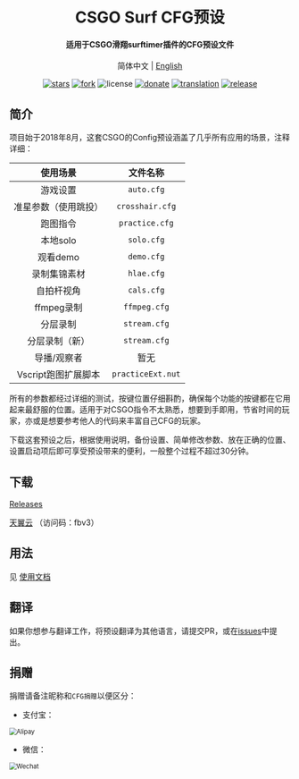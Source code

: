 <h1 align="center">CSGO Surf CFG预设</h1> 
 <h4 align="center">适用于CSGO滑翔surftimer插件的CFG预设文件</h3> 
  
 <p align="center"> 
   简体中文 | 
   <a href="https://github.com/Purple-CSGO/CSGO-Config-Presets/blob/En-US/README.md">English</a> 
 </p> 
  
 <div align="center"> 
  
 [![stars](https://img.shields.io/github/stars/Purple-CSGO/CSGO-Config-Presets.svg?style=flat&color=green)](https://github.com/Purple-CSGO/CSGO-Config-Presets) 
 [![fork](https://img.shields.io/github/forks/Purple-CSGO/CSGO-Config-Presets.svg?style=flat&color=critical)](https://github.com/Purple-CSGO/CSGO-Config-Presets) 
 ![license](https://img.shields.io/badge/license-GPL%203-orange.svg?style=flat) 
 [![donate](https://img.shields.io/badge/$-donate-ff69b4.svg?style=flat)](https://github.com/Purple-CSGO/CSGO-Config-Presets#捐赠) 
 [![translation](https://img.shields.io/badge/$-translation-ff69b4.svg?style=flat&color=blueviolet)](https://github.com/Purple-CSGO/CSGO-Config-Presets#翻译) 
 [![release](https://img.shields.io/github/release/Purple-CSGO/CSGO-Config-Presets.svg?style=flat&color=blue)](https://github.com/Purple-CSGO/CSGO-Config-Presets/releases) 
  
 </div> 
  
 ## 简介 
  
 项目始于2018年8月，这套CSGO的Config预设涵盖了几乎所有应用的场景，注释详细： 
  
 | 使用场景          | 文件名称              | 
 |:-------------:|:-----------------:| 
 | 游戏设置          | `auto.cfg`        | 
 | 准星参数（使用跳投）    | `crosshair.cfg`   | 
 | 跑图指令          | `practice.cfg`    | 
 | 本地solo        | `solo.cfg`        | 
 | 观看demo        | `demo.cfg`        | 
 | 录制集锦素材        | `hlae.cfg`        | 
 | 自拍杆视角         | `cals.cfg`        | 
 | ffmpeg录制      | `ffmpeg.cfg`      | 
 | 分层录制          | `stream.cfg`      | 
 | 分层录制（新）          | `stream.cfg`      | 
 | 导播/观察者        | 暂无                | 
 | Vscript跑图扩展脚本 | `practiceExt.nut` | 
  
 所有的参数都经过详细的测试，按键位置仔细斟酌，确保每个功能的按键都在它用起来最舒服的位置。适用于对CSGO指令不太熟悉，想要到手即用，节省时间的玩家，亦或是想要参考他人的代码来丰富自己CFG的玩家。 
  
 下载这套预设之后，根据使用说明，备份设置、简单修改参数、放在正确的位置、设置启动项后即可享受预设带来的便利，一般整个过程不超过30分钟。 
  
 ## 下载 
  
 [Releases](https://github.com/Purple-CSGO/CSGO-Config-Presets/releases) 
  
 [天翼云](https://cloud.189.cn/t/ZfM3Y3FZR7v2) （访问码：fbv3） 
  
 ## 用法 
  
 见 [使用文档](https://config.upup.cool/) 
  
 ## 翻译 
  
 如果你想参与翻译工作，将预设翻译为其他语言，请提交PR，或在[issues](https://github.com/Purple-CSGO/CSGO-Config-Presets/issues)中提出。 
  
 ## 捐赠 
  
 捐赠请备注昵称和`CFG捐赠`以便区分： 
  
 - 支付宝： 
  
 <img src="./img/支付宝.png" alt="Alipay" style="zoom: 80%;" /> 
  
 - 微信： 
  
 <img src="./img/微信.png" alt="Wechat" style="zoom:80%;" />
